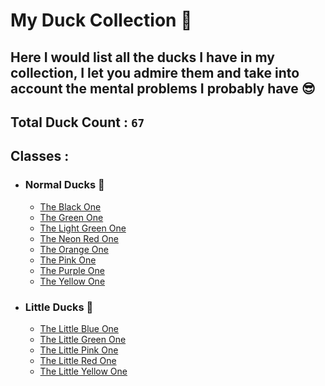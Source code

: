 # My Duck Collection 🦆
Here I would list all the ducks I have in my collection, I let you admire them and take into account the mental problems I probably have 😎
---
## Total Duck Count : `67`

## Classes :
- ### Normal Ducks 🦆
    - [The Black One](https://github.com/Nezolf/MyDuckCollection/blob/main/black.md)
    - [The Green One](https://github.com/Nezolf/MyDuckCollection/blob/main/green.md)
    - [The Light Green One](https://github.com/Nezolf/MyDuckCollection/blob/main/light_green.md)
    - [The Neon Red One](https://github.com/Nezolf/MyDuckCollection/blob/main/neon_red.md)
    - [The Orange One](https://github.com/Nezolf/MyDuckCollection/blob/main/orange.md)
    - [The Pink One](https://github.com/Nezolf/MyDuckCollection/blob/main/pink.md)
    - [The Purple One](https://github.com/Nezolf/MyDuckCollection/blob/main/purple.md)
    - [The Yellow One](https://github.com/Nezolf/MyDuckCollection/blob/main/yellow.md)
- ### Little Ducks 🦆   
    - [The Little Blue One](https://github.com/Nezolf/MyDuckCollection/blob/main/lil_blue.md)
    - [The Little Green One](https://github.com/Nezolf/MyDuckCollection/blob/main/lil_green.md)
    - [The Little Pink One](https://github.com/Nezolf/MyDuckCollection/blob/main/lil_pink.md)
    - [The Little Red One](https://github.com/Nezolf/MyDuckCollection/blob/main/lil_red.md)
    - [The Little Yellow One](https://github.com/Nezolf/MyDuckCollection/blob/main/lil_yellow.md)
